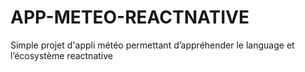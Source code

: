 # APP-METEO-REACTNATIVE
Simple projet d'appli météo permettant d’appréhender le language et l’écosystème reactnative
